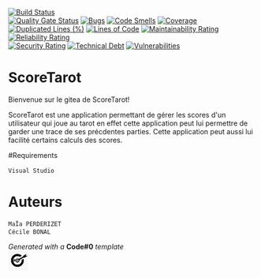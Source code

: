 [![Build Status](https://codefirst.ddns.net/api/badges/cecile.bonal/ScoreTarot/status.svg)](https://codefirst.ddns.net/cecile.bonal/ScoreTarot)  
[![Quality Gate Status](https://codefirst.ddns.net/sonar/api/project_badges/measure?project=ScoreTarot&metric=alert_status)](https://codefirst.ddns.net/sonar/dashboard?id=ScoreTarot)
[![Bugs](https://codefirst.ddns.net/sonar/api/project_badges/measure?project=ScoreTarot&metric=bugs)](https://codefirst.ddns.net/sonar/dashboard?id=ScoreTarot)
[![Code Smells](https://codefirst.ddns.net/sonar/api/project_badges/measure?project=ScoreTarot&metric=code_smells)](https://codefirst.ddns.net/sonar/dashboard?id=ScoreTarot)
[![Coverage](https://codefirst.ddns.net/sonar/api/project_badges/measure?project=ScoreTarot&metric=coverage)](https://codefirst.ddns.net/sonar/dashboard?id=ScoreTarot)  
[![Duplicated Lines (%)](https://codefirst.ddns.net/sonar/api/project_badges/measure?project=ScoreTarot&metric=duplicated_lines_density)](https://codefirst.ddns.net/sonar/dashboard?id=ScoreTarot)
[![Lines of Code](https://codefirst.ddns.net/sonar/api/project_badges/measure?project=ScoreTarot&metric=ncloc)](https://codefirst.ddns.net/sonar/dashboard?id=ScoreTarot)
[![Maintainability Rating](https://codefirst.ddns.net/sonar/api/project_badges/measure?project=ScoreTarot&metric=sqale_rating)](https://codefirst.ddns.net/sonar/dashboard?id=ScoreTarot)
[![Reliability Rating](https://codefirst.ddns.net/sonar/api/project_badges/measure?project=ScoreTarot&metric=reliability_rating)](https://codefirst.ddns.net/sonar/dashboard?id=ScoreTarot)  
[![Security Rating](https://codefirst.ddns.net/sonar/api/project_badges/measure?project=ScoreTarot&metric=security_rating)](https://codefirst.ddns.net/sonar/dashboard?id=ScoreTarot)
[![Technical Debt](https://codefirst.ddns.net/sonar/api/project_badges/measure?project=ScoreTarot&metric=sqale_index)](https://codefirst.ddns.net/sonar/dashboard?id=ScoreTarot)
[![Vulnerabilities](https://codefirst.ddns.net/sonar/api/project_badges/measure?project=ScoreTarot&metric=vulnerabilities)](https://codefirst.ddns.net/sonar/dashboard?id=ScoreTarot)  
 

# ScoreTarot

Bienvenue sur le gitea de ScoreTarot! 
 
ScoreTarot est une application permettant de gérer les scores d'un utilisateur qui joue au tarot
en effet cette application peut lui permettre de garder une trace de ses précdentes parties.
Cette application peut aussi lui facilité certains calculs des scores.

#Requirements

    Visual Studio

# Auteurs
    MaÏa PERDERIZET
    Cécile BONAL

_Generated with a_ **Code#0** _template_  
<img src="Documentation/doc_images/CodeFirst.png" height=40/>   